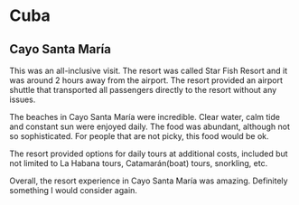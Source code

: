 # Cuba

## Cayo Santa María
This was an all-inclusive visit. The resort was called Star Fish Resort and it was around 2 hours away from the airport. The resort provided an airport shuttle that transported all passengers directly to the resort without any issues.

The beaches in Cayo Santa María were incredible. Clear water, calm tide and constant sun were enjoyed daily. The food was abundant, although not so sophisticated. For people that are not picky, this food would be ok.

The resort provided options for daily tours at additional costs, included but not limited to La Habana tours, Catamarán(boat) tours, snorkling, etc.

Overall, the resort experience in Cayo Santa María was amazing. Definitely something I would consider again.
